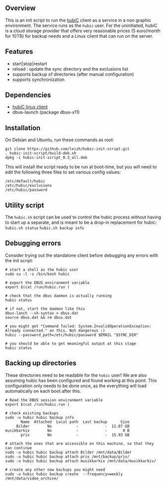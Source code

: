 Overview
--------
This is an init script to run the [hubiC](https://hubic.com) client as a service 
in a non graphic environment. The service runs as the `hubic` user.
For the uninitiated, hubiC is a cloud storage provider that offers very reasonable
prices (5 euro/month for 10TB) for backup needs and a Linux client that can run on the server.

Features
--------
 * start|stop|restart
 * reload : update the sync directory and the exclusions list
 * supports backup of directories (after manual configuration)
 * supports synchronization
 
Dependencies
------------
 * [hubiC linux client](https://hubic.com/en/downloads)
 * dbus-launch (package dbus-x11)

Installation
------------
On Debian and Ubuntu, run these commands as root:

    git clone https://github.com/leizh/hubic-init-script.git
    . hubic-init-script/build-deb.sh
    dpkg -i hubic-init-script_0.3_all.deb

This will install the script ready to be run at boot-time, but you will need to 
edit the following three files to set various config values:
```
/etc/default/hubic  
/etc/hubic/exclusions  
/etc/hubic/password
```

Utility script
--------------
The `hubic.sh` script can be used to control the hubic process without having to 
start up a separate, and is meant to be a drop-in replacement for hubic:
`hubic.sh status`
`hubic.sh backup info`

## Debugging errors
Consider trying out the standalone client before debugging any errors with the init script:
```
# start a shell as the hubic user
sudo su -l -s /bin/bash hubic

# export the DBUS environment variable
export $(cat /run/hubic.run )

# check that the dbus daemon is actually running
hubic status

# if not, start the daemon like this
dbus-lanch --sh-syntax > dbus.dat
source dbus.dat && rm dbus.dat

# you might get "Command failed: System.InvalidOperationException: Already connected." on this. Not dangerous :)
hubic --password_path=/etc/hubic/password $EMAIL "$SYNC_DIR"

# you should be able to get meaningful output at this stage
hubic status
```

## Backing up directories
These directories need to be readable for the `hubic` user! We are also assuming hubic has been 
configured and found working at this point. This configuration only needs to be done once, as
the everything will load automatically on each boot after this.

```
# Read the DBUS session environment variable
export $(cat /run/hubic.run )

# check existing backups
sudo -u hubic hubic backup info
       Name  Attached  Local path  Last backup      Size
     Bilder        No           -            -  12.87 GB
musikkarkiv        No           -            -       0 B
       priv        No           -            -  15.93 GB

# attach the ones that are accessible on this machine, so that they can continue
sudo -u hubic hubic backup attach Bilder /mnt/data/Bilder
sudo -u hubic hubic backup attach priv /mnt/backup/priv/
sudo -u hubic hubic backup attach musikkarkiv /mnt/data/musikkarkiv/

# create any other new backups you might need
sudo -u hubic hubic backup create  --frequency=weekly /mnt/data/video_archive/
```
